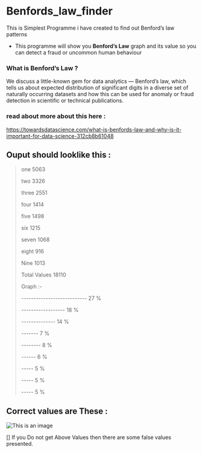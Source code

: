 # Benfords_law_finder
This is Simplest Programme i have created to find out  Benford’s law patterns

* This programme will show you **Benford’s Law** graph and its value so you can detect a fraud or uncommon human behaviour

### What is **Benford’s Law** ?
We discuss a little-known gem for data analytics — Benford’s law, which tells us about expected distribution of significant digits in a diverse set of naturally occurring datasets and how this can be used for anomaly or fraud detection in scientific or technical publications.

### read about more about this here :

https://towardsdatascience.com/what-is-benfords-law-and-why-is-it-important-for-data-science-312cb8b61048

## Ouput should looklike this :

>one 5063
>
>two 3326
>
>three 2551
>
>four 1414
>
>five 1498
>
>six 1215
>
>seven 1068
>
>eight 916
>
>Nine 1013
>
>Total Values 18110
>
>Graph :-
>
>--------------------------- 27 %
>
>------------------ 18 %
>
>-------------- 14 %
>
>------- 7 %
>
>-------- 8 %
>
>------ 6 %
>
>----- 5 %
>
>----- 5 %
>
>----- 5 %

## Correct values are These :
![This is an image](https://images.squarespace-cdn.com/content/v1/5302796ce4b016fa7cacd2f5/1558023586139-8R9PZSFL68FQ1XSCA0T8/Benfords-Law.jpg?format=500w)


[] If you Do not get Above Values then there are some false values presented.
